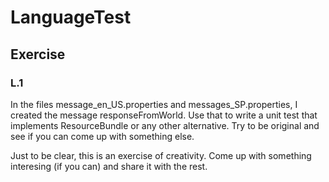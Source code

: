 # LanguageTest

## Exercise

### L.1
In the files message_en_US.properties and messages_SP.properties, I created the message responseFromWorld.
Use that to write a unit test that implements ResourceBundle or any other alternative.
Try to be original and see if you can come up with something else. 

Just to be clear, this is an exercise of creativity. 
Come up with something interesing (if you can) and share it with the rest.